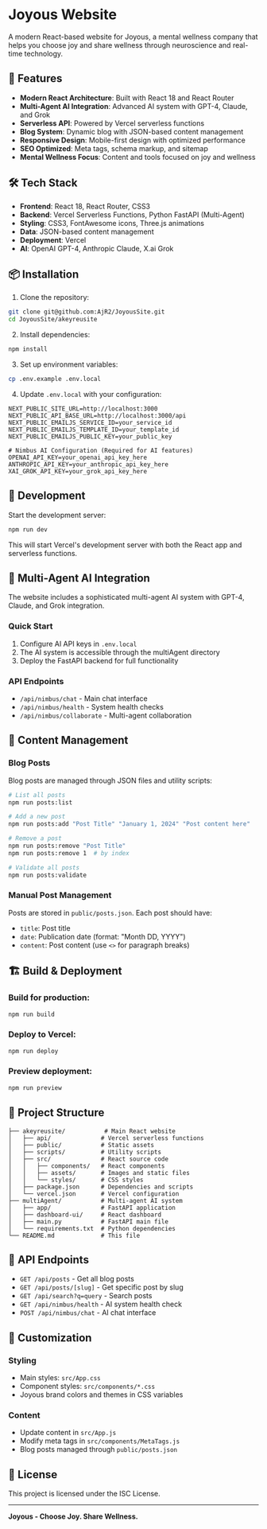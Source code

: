# Joyous Website

A modern React-based website for Joyous, a mental wellness company that helps you choose joy and share wellness through neuroscience and real-time technology.

## 🚀 Features

- **Modern React Architecture**: Built with React 18 and React Router
- **Multi-Agent AI Integration**: Advanced AI system with GPT-4, Claude, and Grok
- **Serverless API**: Powered by Vercel serverless functions
- **Blog System**: Dynamic blog with JSON-based content management
- **Responsive Design**: Mobile-first design with optimized performance
- **SEO Optimized**: Meta tags, schema markup, and sitemap
- **Mental Wellness Focus**: Content and tools focused on joy and wellness

## 🛠️ Tech Stack

- **Frontend**: React 18, React Router, CSS3
- **Backend**: Vercel Serverless Functions, Python FastAPI (Multi-Agent)
- **Styling**: CSS3, FontAwesome icons, Three.js animations
- **Data**: JSON-based content management
- **Deployment**: Vercel
- **AI**: OpenAI GPT-4, Anthropic Claude, X.ai Grok

## 📦 Installation

1. Clone the repository:
```bash
git clone git@github.com:AjR2/JoyousSite.git
cd JoyousSite/akeyreusite
```

2. Install dependencies:
```bash
npm install
```

3. Set up environment variables:
```bash
cp .env.example .env.local
```

4. Update `.env.local` with your configuration:
```env
NEXT_PUBLIC_SITE_URL=http://localhost:3000
NEXT_PUBLIC_API_BASE_URL=http://localhost:3000/api
NEXT_PUBLIC_EMAILJS_SERVICE_ID=your_service_id
NEXT_PUBLIC_EMAILJS_TEMPLATE_ID=your_template_id
NEXT_PUBLIC_EMAILJS_PUBLIC_KEY=your_public_key

# Nimbus AI Configuration (Required for AI features)
OPENAI_API_KEY=your_openai_api_key_here
ANTHROPIC_API_KEY=your_anthropic_api_key_here
XAI_GROK_API_KEY=your_grok_api_key_here
```

## 🚀 Development

Start the development server:
```bash
npm run dev
```

This will start Vercel's development server with both the React app and serverless functions.

## 🤖 Multi-Agent AI Integration

The website includes a sophisticated multi-agent AI system with GPT-4, Claude, and Grok integration.

### Quick Start
1. Configure AI API keys in `.env.local`
2. The AI system is accessible through the multiAgent directory
3. Deploy the FastAPI backend for full functionality

### API Endpoints
- `/api/nimbus/chat` - Main chat interface
- `/api/nimbus/health` - System health checks
- `/api/nimbus/collaborate` - Multi-agent collaboration

## 📝 Content Management

### Blog Posts

Blog posts are managed through JSON files and utility scripts:

```bash
# List all posts
npm run posts:list

# Add a new post
npm run posts:add "Post Title" "January 1, 2024" "Post content here"

# Remove a post
npm run posts:remove "Post Title"
npm run posts:remove 1  # by index

# Validate all posts
npm run posts:validate
```

### Manual Post Management

Posts are stored in `public/posts.json`. Each post should have:
- `title`: Post title
- `date`: Publication date (format: "Month DD, YYYY")
- `content`: Post content (use `<>` for paragraph breaks)

## 🏗️ Build & Deployment

### Build for production:
```bash
npm run build
```

### Deploy to Vercel:
```bash
npm run deploy
```

### Preview deployment:
```bash
npm run preview
```

## 📁 Project Structure

```
├── akeyreusite/           # Main React website
│   ├── api/              # Vercel serverless functions
│   ├── public/           # Static assets
│   ├── scripts/          # Utility scripts
│   ├── src/              # React source code
│   │   ├── components/   # React components
│   │   ├── assets/       # Images and static files
│   │   └── styles/       # CSS styles
│   ├── package.json      # Dependencies and scripts
│   └── vercel.json       # Vercel configuration
├── multiAgent/           # Multi-agent AI system
│   ├── app/              # FastAPI application
│   ├── dashboard-ui/     # React dashboard
│   ├── main.py           # FastAPI main file
│   └── requirements.txt  # Python dependencies
└── README.md             # This file
```

## 🔧 API Endpoints

- `GET /api/posts` - Get all blog posts
- `GET /api/posts/[slug]` - Get specific post by slug
- `GET /api/search?q=query` - Search posts
- `GET /api/nimbus/health` - AI system health check
- `POST /api/nimbus/chat` - AI chat interface

## 🎨 Customization

### Styling
- Main styles: `src/App.css`
- Component styles: `src/components/*.css`
- Joyous brand colors and themes in CSS variables

### Content
- Update content in `src/App.js`
- Modify meta tags in `src/components/MetaTags.js`
- Blog posts managed through `public/posts.json`

## 📄 License

This project is licensed under the ISC License.

---

**Joyous - Choose Joy. Share Wellness.**
